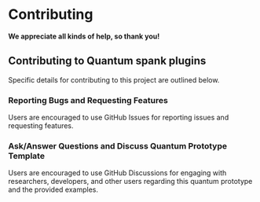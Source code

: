 # Contributing

**We appreciate all kinds of help, so thank you!**

## Contributing to Quantum spank plugins

Specific details for contributing to this project are outlined below.

### Reporting Bugs and Requesting Features

Users are encouraged to use GitHub Issues for reporting issues and requesting features.

### Ask/Answer Questions and Discuss Quantum Prototype Template

Users are encouraged to use GitHub Discussions for engaging with researchers, developers, and other users regarding this quantum prototype and the provided examples.
